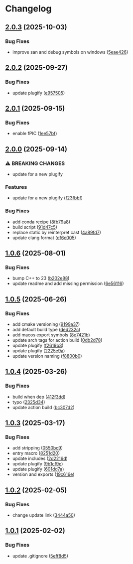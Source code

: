# Changelog

## [2.0.3](https://github.com/untrustedmodders/plugify-plugin-dynhook/compare/v2.0.2...v2.0.3) (2025-10-03)


### Bug Fixes

* improve san and debug symbols on windows ([5eae426](https://github.com/untrustedmodders/plugify-plugin-dynhook/commit/5eae426f8c0af275f0ab3d1c5fa67d3dc889a514))

## [2.0.2](https://github.com/untrustedmodders/plugify-plugin-dynhook/compare/v2.0.1...v2.0.2) (2025-09-27)


### Bug Fixes

* update plugify ([e957505](https://github.com/untrustedmodders/plugify-plugin-dynhook/commit/e9575053b7ece8f0e8bd76500b7a09a010050271))

## [2.0.1](https://github.com/untrustedmodders/plugify-plugin-dynhook/compare/v2.0.0...v2.0.1) (2025-09-15)


### Bug Fixes

* enable fPIC ([1ee57bf](https://github.com/untrustedmodders/plugify-plugin-dynhook/commit/1ee57bfc1ef2691dda9d7a45c06b3061202b521a))

## [2.0.0](https://github.com/untrustedmodders/plugify-plugin-dynhook/compare/v1.0.6...v2.0.0) (2025-09-14)


### ⚠ BREAKING CHANGES

* update for a new plugify

### Features

* update for a new plugify ([f23fbbf](https://github.com/untrustedmodders/plugify-plugin-dynhook/commit/f23fbbf0e6cd216c35d63aa1de99a091b113bc1a))


### Bug Fixes

* add conda recipe ([8fb79a8](https://github.com/untrustedmodders/plugify-plugin-dynhook/commit/8fb79a8bcf78e2a9c9e680cd34770e7669ceed40))
* build script ([91d47c5](https://github.com/untrustedmodders/plugify-plugin-dynhook/commit/91d47c5b8a6a635147ece0dea357e07326a65549))
* replace static by reinterpret cast ([4a89fd7](https://github.com/untrustedmodders/plugify-plugin-dynhook/commit/4a89fd7f29bb954a1c69f9074a7661155523a6e2))
* update clang format ([df6c005](https://github.com/untrustedmodders/plugify-plugin-dynhook/commit/df6c005596e325464eba496c2821db9ce79c80db))

## [1.0.6](https://github.com/untrustedmodders/dynhook/compare/v1.0.5...v1.0.6) (2025-08-01)


### Bug Fixes

* bump C++ to 23 ([b202e88](https://github.com/untrustedmodders/dynhook/commit/b202e88e3d1c877c226891a560cd4db455c53f79))
* update readme and add missing permission ([6e56116](https://github.com/untrustedmodders/dynhook/commit/6e561163a3dea8a58bffba66eef43f7b016f6691))

## [1.0.5](https://github.com/untrustedmodders/dynhook/compare/v1.0.4...v1.0.5) (2025-06-26)


### Bug Fixes

* add cmake versioning ([9199a37](https://github.com/untrustedmodders/dynhook/commit/9199a3740555f3669dff2ef05da9bb489cf6f176))
* add default build type ([ded232c](https://github.com/untrustedmodders/dynhook/commit/ded232c6e2a517f5ae4f19bc8115d5a8ea1a054b))
* add macos export symbols ([8e7421b](https://github.com/untrustedmodders/dynhook/commit/8e7421b23131089dddd2f0386f47e19dc62a3dba))
* update arch tags for action build ([0db2d78](https://github.com/untrustedmodders/dynhook/commit/0db2d780622bcf5d11a6697a838c1d5f463d3941))
* update plugify ([f2619b3](https://github.com/untrustedmodders/dynhook/commit/f2619b3b5975d150349b25d65a1d0e59ff667d42))
* update plugify ([2225e9a](https://github.com/untrustedmodders/dynhook/commit/2225e9a2f8ad8f5734b59c7b58e4376e0040803f))
* update version naming ([f8800b0](https://github.com/untrustedmodders/dynhook/commit/f8800b0548d8bcd31e78feb6081b8e5a97f9111d))

## [1.0.4](https://github.com/untrustedmodders/dynhook/compare/v1.0.3...v1.0.4) (2025-03-26)


### Bug Fixes

* build when dep ([412f3dd](https://github.com/untrustedmodders/dynhook/commit/412f3dd4114dbf5072886378b34b1eac006fe232))
* typo ([2325d34](https://github.com/untrustedmodders/dynhook/commit/2325d34fcaa0685488ac17384fb469889bc5648a))
* update action build ([bc307d2](https://github.com/untrustedmodders/dynhook/commit/bc307d20ab06b036919e69ffbe76afd8b422cda2))

## [1.0.3](https://github.com/untrustedmodders/dynhook/compare/v1.0.2...v1.0.3) (2025-03-17)


### Bug Fixes

* add stripping ([0550bc9](https://github.com/untrustedmodders/dynhook/commit/0550bc9ee4eab0e118ac3a95bf62a7b864d6de0c))
* entry macro ([8251d20](https://github.com/untrustedmodders/dynhook/commit/8251d2020bf892475cd82623b8bb37c0dbbc596e))
* update includes ([2d2216d](https://github.com/untrustedmodders/dynhook/commit/2d2216d52eea003fd81fb763e13225b7b8bbebf9))
* update plugify ([9b1cf9e](https://github.com/untrustedmodders/dynhook/commit/9b1cf9eb34b97621192d8c6332b43b7cb68ab886))
* update plugify ([601dd7a](https://github.com/untrustedmodders/dynhook/commit/601dd7ab5ae3dd9f4fc7548c8c778cd519277c3f))
* version and exports ([19c616e](https://github.com/untrustedmodders/dynhook/commit/19c616e71ba987d7ce8628c80af0eeb015cfe08e))

## [1.0.2](https://github.com/untrustedmodders/dynhook/compare/v1.0.1...v1.0.2) (2025-02-05)


### Bug Fixes

* change update link ([3444a50](https://github.com/untrustedmodders/dynhook/commit/3444a503a5f99bf84bfbf4efaa3f1f37f88c7cda))

## [1.0.1](https://github.com/untrustedmodders/dynhook/compare/v1.0.0...v1.0.1) (2025-02-02)


### Bug Fixes

* update .gitignore ([5eff8d5](https://github.com/untrustedmodders/dynhook/commit/5eff8d565c23b1a0be9c1122c1c6a7d7ea4e12d3))
